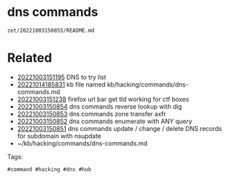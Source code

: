 # dns commands

` zet/20221003150855/README.md `

# Related

- [20221003151195](/zet/20221003151195/README.md) DNS to try list
- [20221014185831](/zet/20221014185831/README.md) kb file named kb/hacking/commands/dns-commands.md
- [20221003151238](/zet/20221003151238/README.md) firefox url bar get tld working for ctf boxes
- [20221003150854](/zet/20221003150854/README.md) dns commands reverse lookup with dig
- [20221003150853](/zet/20221003150853/README.md) dns commands zone transfer axfr
- [20221003150852](/zet/20221003150852/README.md) dns commands enumerate with ANY query
- [20221003150851](/zet/20221003150851/README.md) dns commands update / change / delete DNS records for subdomain with nsupdate
- ~/kb/hacking/commands/dns-commands.md

Tags:

    #command #hacking #dns #hub
